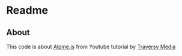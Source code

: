 # Readme
## About
This code is about [Alpine.js](https://alpinejs.dev/) from Youtube tutorial by [Traversy Media](https://www.youtube.com/watch?v=r5iWCtfltso)

